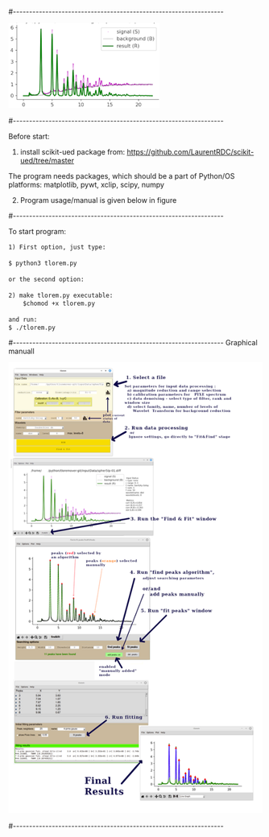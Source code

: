 #-----------------------------------------------------------------

![tloremlogo](pictures/tloremlogo.png)

#-----------------------------------------------------------------

Before start:
1) install scikit-ued package from:
https://github.com/LaurentRDC/scikit-ued/tree/master

The program needs packages, which should be a part of Python/OS platforms: 
    matplotlib, pywt, xclip, scipy, numpy
    
2) Program usage/manual is given below in figure

#-----------------------------------------------------------------

To start program:

    1) First option, just type:

    $ python3 tlorem.py
    
    or the second option:

    2) make tlorem.py executable:
        $chomod +x tlorem.py
 
    and run:
    $ ./tlorem.py

#-----------------------------------------------------------------
Graphical manuall

![graphM](pictures/graph-manual.png)

#-----------------------------------------------------------------
